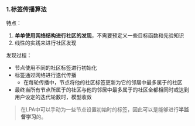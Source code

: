 ### 1.标签传播算法
特点：
  1. **单单使用网络结构进行社区的发现**，不需要预定义一些目标函数和先验知识
  2. 线性的实践来进行社区发现  
  
发现过程：
  - 节点使用不同的社区标签进行初始化
  - 标签通过网络进行迭代传播
    - 在每轮传播中，节点将他的社区标签更新为它的邻居中最多属于的社区
  - 最终当所有节点所属于的社区与他的邻居中最多属于的社区全都相同时或达到用户设定的迭代轮数时，模型收敛 

> 在LPA中可以手动为一些节点设置初始时的标签，因此可以是能够进行**半监督学习**的。





